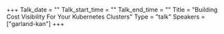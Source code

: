 +++
Talk_date = ""
Talk_start_time = ""
Talk_end_time = ""
Title = "Building Cost Visibility For Your Kubernetes Clusters"
Type = "talk"
Speakers = ["garland-kan"]
+++


